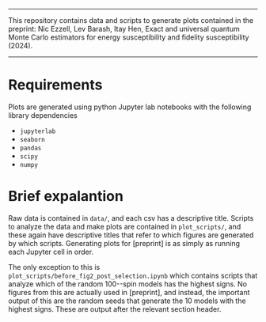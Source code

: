 -----------------------------------------------------------------------------------------------------------

This repository contains data and scripts to generate plots contained in the preprint: Nic Ezzell, Lev Barash, Itay Hen, Exact and universal quantum Monte Carlo estimators for energy susceptibility and fidelity susceptibility (2024). 

-----------------------------------------------------------------------------------------------------------

# Requirements
Plots are generated using python Jupyter lab notebooks with the following library dependencies
- `jupyterlab`
- `seaborn`
- `pandas`
- `scipy`
- `numpy`

# Brief expalantion
Raw data is contained in `data/`, and each csv has a descriptive title. Scripts to analyze the data and make plots are contained in `plot_scripts/`, and these again have descriptive titles that refer to which figures are generated by which scripts. Generating plots for [preprint] is as simply as running each Jupyter cell in order. 

The only exception to this is `plot_scripts/before_fig2_post_selection.ipynb` which contains scripts that analyze which of the random 100--spin models has the highest signs. No figures from this are actually used in [preprint], and instead, the important output of this are the random seeds that generate the 10 models with the highest signs. These are output after the relevant section header.
